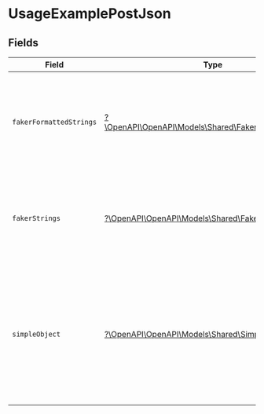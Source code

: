 # UsageExamplePostJson


## Fields

| Field                                                                                                                                                             | Type                                                                                                                                                              | Required                                                                                                                                                          | Description                                                                                                                                                       |
| ----------------------------------------------------------------------------------------------------------------------------------------------------------------- | ----------------------------------------------------------------------------------------------------------------------------------------------------------------- | ----------------------------------------------------------------------------------------------------------------------------------------------------------------- | ----------------------------------------------------------------------------------------------------------------------------------------------------------------- |
| `fakerFormattedStrings`                                                                                                                                           | [?\OpenAPI\OpenAPI\Models\Shared\FakerFormattedStrings](../../Models/Shared/FakerFormattedStrings.md)                                                             | :heavy_minus_sign:                                                                                                                                                | A set of strings with format values that lead to relevant examples being generated for them                                                                       |
| `fakerStrings`                                                                                                                                                    | [?\OpenAPI\OpenAPI\Models\Shared\FakerStrings](../../Models/Shared/FakerStrings.md)                                                                               | :heavy_minus_sign:                                                                                                                                                | A set of strings with fieldnames that lead to relevant examples being generated for them                                                                          |
| `simpleObject`                                                                                                                                                    | [?\OpenAPI\OpenAPI\Models\Shared\SimpleObject](../../Models/Shared/SimpleObject.md)                                                                               | :heavy_minus_sign:                                                                                                                                                | A simple object that uses all our supported primitive types and enums and has optional properties.<br/><br/>[A link to the external docs.](https://docs.speakeasyapi.dev) |